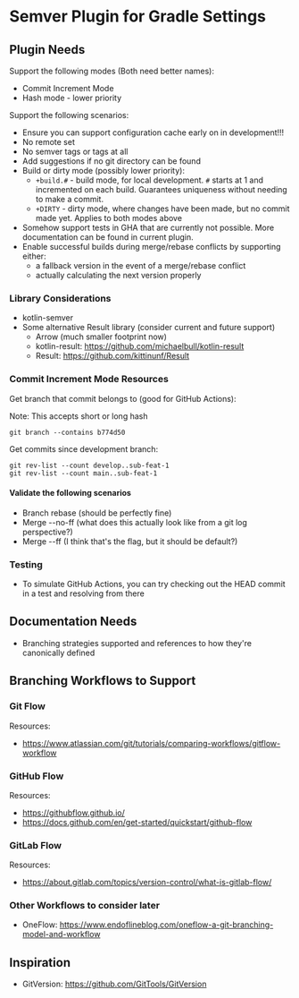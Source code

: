 # Semver Plugin for Gradle Settings

## Plugin Needs

Support the following modes (Both need better names):

- Commit Increment Mode
- Hash mode - lower priority

Support the following scenarios:

- Ensure you can support configuration cache early on in development!!!
- No remote set
- No semver tags or tags at all
- Add suggestions if no git directory can be found
- Build or dirty mode (possibly lower priority):
    - `+build.#` - build mode, for local development. `#` starts at 1 and incremented on each build. Guarantees
      uniqueness without needing to make a commit.
    - `+DIRTY` - dirty mode, where changes have been made, but no commit made yet. Applies to both modes above
- Somehow support tests in GHA that are currently not possible. More documentation can be found in current plugin.
- Enable successful builds during merge/rebase conflicts by supporting either:
    - a fallback version in the event of a merge/rebase conflict
    - actually calculating the next version properly

### Library Considerations

- kotlin-semver
- Some alternative Result library (consider current and future support)
    - Arrow (much smaller footprint now)
    - kotlin-result: https://github.com/michaelbull/kotlin-result
    - Result: https://github.com/kittinunf/Result

### Commit Increment Mode Resources

Get branch that commit belongs to (good for GitHub Actions):

Note: This accepts short or long hash

```shell
git branch --contains b774d50
```

Get commits since development branch:

```shell
git rev-list --count develop..sub-feat-1
git rev-list --count main..sub-feat-1
```

#### Validate the following scenarios

- Branch rebase (should be perfectly fine)
- Merge --no-ff (what does this actually look like from a git log perspective?)
- Merge --ff (I think that's the flag, but it should be default?)

### Testing

- To simulate GitHub Actions, you can try checking out the HEAD commit in a test and resolving from there

## Documentation Needs

- Branching strategies supported and references to how they're canonically defined

## Branching Workflows to Support

### Git Flow

Resources:

- https://www.atlassian.com/git/tutorials/comparing-workflows/gitflow-workflow

### GitHub Flow

Resources:

- https://githubflow.github.io/
- https://docs.github.com/en/get-started/quickstart/github-flow

### GitLab Flow

Resources:

- https://about.gitlab.com/topics/version-control/what-is-gitlab-flow/

### Other Workflows to consider later

- OneFlow: https://www.endoflineblog.com/oneflow-a-git-branching-model-and-workflow

## Inspiration

- GitVersion: https://github.com/GitTools/GitVersion
